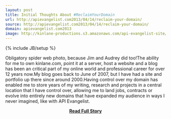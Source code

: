 ```yaml
---
layout: post
title: Initial Thoughts About #ReclaimYourDomain
url: http://apievangelist.com2013/04/14/reclaim-your-domain/
source: http://apievangelist.com2013/04/14/reclaim-your-domain/
domain: apievangelist.com2013
image: http://kinlane-productions.s3.amazonaws.com/api-evangelist-site/blog/person-spider-web.jpg
---
```

{% include JB/setup %}<p>Obligatory spider web photo, because Jim and Audrey did too!The ability for me to own kinlane.com, point it at a server, host a website and a blog has been an critical part of my online world and professional career for over 12 years now.My blog goes back to June of 2007, but I have had a site and portfolio up there since around 2000.Having control over my domain has enabled me to store years of my writing, research and projects in a central location that I have control over, allowing me to land jobs, contracts or evolve into entirely new domains that have expanded my audience in ways I never imagined, like with API Evangelist.</p>
<center><p><a href="http://apievangelist.com2013/04/14/reclaim-your-domain/" style='padding:25px; font-sze:18px; font-weight: bold;'>Read Full Story</a></p></center>
